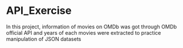 # API_Exercise

In this project, information of movies on OMDb was got through OMDb official API and years of each movies were extracted to practice manipulation of JSON datasets
